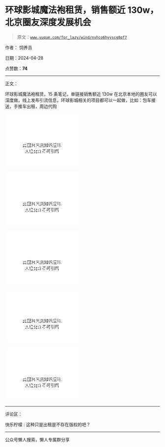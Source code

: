 # 环球影城魔法袍租赁，销售额近 130w，北京圈友深度发展机会

> 原文：[`www.yuque.com/for_lazy/wind/nvhco6hyyscg8qf7`](https://www.yuque.com/for_lazy/wind/nvhco6hyyscg8qf7)

作者： 饲养员

日期：2024-04-28

点赞数：**74**

* * *

正文：

环球影城魔法袍租赁，15 条笔记，单链接销售额近 130w
在北京本地的圈友可以深度做，线上发布引流信息，环球影城相关的项目都可以一起做，比如：包车接送，手推车出租，周边代购

![](img/6faad9c15d7c0ebf8373217d7b1499ae.png)

![](img/b8712caae28a53e2c3dd20199f453da8.png)

![](img/058bc88e1309194e767a6c8831bb0e7c.png)

![](img/edb0f676324ce0d36eb92050365106ae.png)

![](img/9f93aa30cc58ae9e8b919d03afcacfc0.png)

* * *

评论区：

快乐柠檬 : 这种只是出租是不存在版权的吧？

* * *

公众号懒人搜索，懒人专属群分享